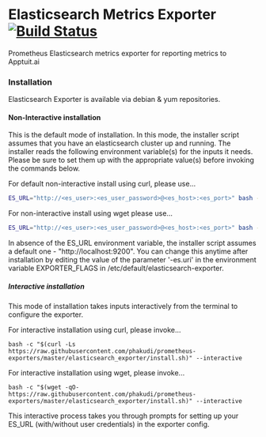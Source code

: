 # Elasticsearch Metrics Exporter [![Build Status](https://travis-ci.com/phakudi/prometheus-exporters.svg?branch=master)](https://travis-ci.com/phakudi/prometheus-exporters)

Prometheus Elasticsearch metrics exporter for reporting metrics to Apptuit.ai

### Installation

Elasticsearch Exporter is available via debian & yum repositories.

#### Non-Interactive installation

This is the default mode of installation. In this mode, the installer script assumes that you have an elasticsearch
cluster up and running. The installer reads the following environment variable(s) for the inputs it needs. Please be 
sure to set them up with the appropriate value(s) before invoking the commands below.

For default non-interactive install using curl, please use...

```bash
ES_URL="http://<es_user>:<es_user_password>@<es_host>:<es_port>" bash -c "$(curl -Ls https://raw.githubusercontent.com/phakudi/prometheus-exporters/master/elasticsearch_exporter/install.sh)"
```

For non-interactive install using wget please use...

```bash
ES_URL="http://<es_user>:<es_user_password>@<es_host>:<es_port>" bash -c "$(wget -qO- https://raw.githubusercontent.com/phakudi/prometheus-exporters/master/elasticsearch_exporter/install.sh)"
```

In absence of the ES_URL environment variable, the installer script assumes a default one - 
"http://localhost:9200". You can change this anytime after installation by editing 
the value of the parameter '-es.uri' in the environment variable EXPORTER_FLAGS in /etc/default/elasticsearch-exporter.

##### Interactive installation

This mode of installation takes inputs interactively from the terminal to configure the exporter. 

For interactive installation using curl, please invoke...
 
```
bash -c "$(curl -Ls https://raw.githubusercontent.com/phakudi/prometheus-exporters/master/elasticsearch_exporter/install.sh)" --interactive
``` 

For interactive installation using wget, please invoke...

```
bash -c "$(wget -qO- https://raw.githubusercontent.com/phakudi/prometheus-exporters/master/elasticsearch_exporter/install.sh)" --interactive
```
This interactive process takes you through prompts for setting up your ES_URL (with/without user credentials) in 
the exporter config.
 